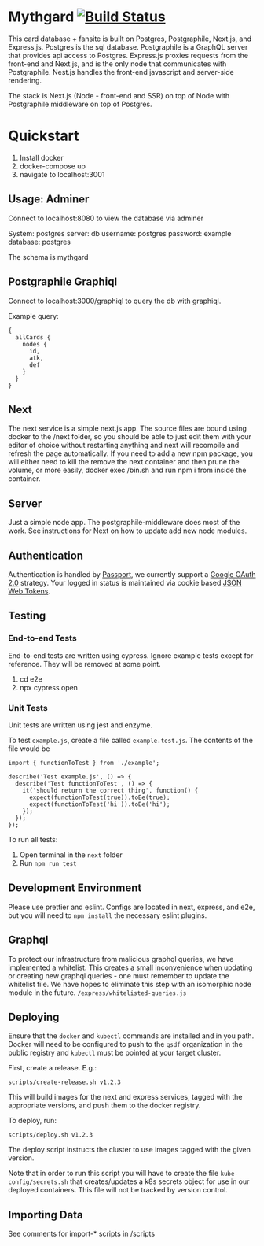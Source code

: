 # Mythgard [![Build Status](https://travis-ci.com/mythgard-hub/mythgard-hub.svg?branch=master)](https://travis-ci.com/mythgard-hub/mythgard-hub)

This card database + fansite is built on Postgres, Postgraphile, Next.js, and Express.js. Postgres is the sql database. Postgraphile is a GraphQL server that provides api access to Postgres. Express.js proxies requests from the front-end and Next.js, and is the only node that communicates with Postgraphile. Nest.js handles the front-end javascript and server-side rendering.

The stack is Next.js (Node - front-end and SSR) on top of Node with Postgraphile middleware on top of Postgres.

# Quickstart

1. Install docker
1. docker-compose up
1. navigate to localhost:3001

## Usage: Adminer

Connect to localhost:8080 to view the database via adminer

System: postgres
server: db
username: postgres
password: example
database: postgres

The schema is mythgard

## Postgraphile Graphiql

Connect to localhost:3000/graphiql to query the db with graphiql.

Example query:

```
{
  allCards {
    nodes {
      id,
      atk,
      def
    }
  }
}
```

## Next

The next service is a simple next.js app. The source files are bound using docker to the /next folder, so you should be able to just edit them with your editor of choice without restarting anything and next will recompile and refresh the page automatically. If you need to add a new npm package, you will either need to kill the remove the next container and then prune the volume, or more easily, docker exec <container-id> /bin.sh and run npm i from inside the container.

## Server

Just a simple node app. The postgraphile-middleware does most of the work. See instructions for Next on how to update add new node modules.

## Authentication

Authentication is handled by [Passport](http://www.passportjs.org/), we currently support a [Google OAuth 2.0](http://www.passportjs.org/docs/google/) strategy. Your logged in status is maintained via cookie based [JSON Web Tokens](https://github.com/auth0/node-jsonwebtoken).

## Testing

### End-to-end Tests

End-to-end tests are written using cypress. Ignore example tests except for reference. They will be removed at some point.

1. cd e2e
1. npx cypress open

### Unit Tests

Unit tests are written using jest and enzyme.

To test `example.js`, create a file called `example.test.js`. The contents of the file would be

```
import { functionToTest } from './example';

describe('Test example.js', () => {
  describe('Test functionToTest', () => {
    it('should return the correct thing', function() {
      expect(functionToTest(true)).toBe(true);
      expect(functionToTest('hi')).toBe('hi');
    });
  });
});

```

To run all tests:

1. Open terminal in the `next` folder
2. Run `npm run test`

## Development Environment

Please use prettier and eslint. Configs are located in next, express, and e2e, but you will need to `npm install` the necessary eslint plugins.

## Graphql

To protect our infrastructure from malicious graphql queries, we have implemented a whitelist. This creates a small inconvenience when updating or creating new graphql queries - one must remember to update the whitelist file. We have hopes to eliminate this step with an isomorphic node module in the future. `/express/whitelisted-queries.js`

## Deploying

Ensure that the `docker` and `kubectl` commands are installed and in you path. Docker will need to be configured to push to the `gsdf` organization in the public registry and `kubectl` must be pointed at your target cluster.

First, create a release. E.g.:

```
scripts/create-release.sh v1.2.3
```

This will build images for the next and express services, tagged with the appropriate versions, and push them to the docker registry.

To deploy, run:

```
scripts/deploy.sh v1.2.3
```

The deploy script instructs the cluster to use images tagged with the given version.

Note that in order to run this script you will have to create the file `kube-config/secrets.sh` that creates/updates a k8s secrets object for use in our deployed containers. This file will not be tracked by version control.

## Importing Data

See comments for import-\* scripts in /scripts
